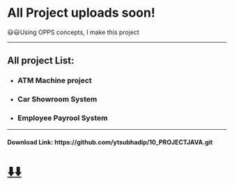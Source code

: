 <h1>All Project uploads soon!</h1>
<p>😃😃Using OPPS concepts, I make this project </p>
<hr>
<h2>All project List: </h2>
<ul>
  <li><h3>ATM Machine project </h3></li>
  
  <li><h3>Car Showroom System </h3></li>
  
  <li><h3>Employee Payrool System </h3></li>
 
</ul>
<hr>
<h4>Download Link: https://github.com/ytsubhadip/10_PROJECTJAVA.git <a href="https://github.com/ytsubhadip/10_PROJECTJAVA.git"> <h1>⬇️⬇️</h1></a></h4>


